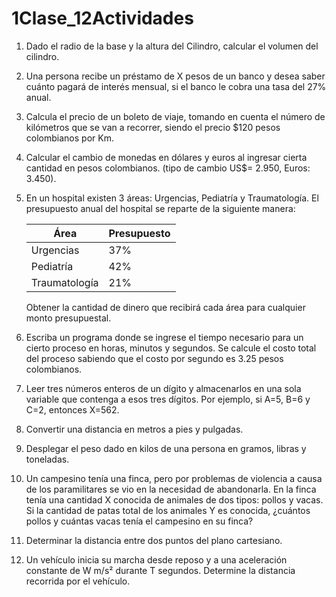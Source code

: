 # 1Clase_12Actividades

1. Dado el radio de la base y la altura del Cilindro, calcular el volumen del cilindro.

2. Una persona recibe un préstamo de X pesos de un banco y desea saber cuánto pagará de interés mensual, si el banco le cobra una tasa del 27% anual.

3. Calcula el precio de un boleto de viaje, tomando en cuenta el número de kilómetros que se van a recorrer, siendo el precio $120 pesos colombianos por Km.

4. Calcular el cambio de monedas en dólares y euros al ingresar cierta cantidad en pesos colombianos. (tipo de cambio US$= 2.950, Euros: 3.450).

5. En un hospital existen 3 áreas: Urgencias, Pediatría y Traumatología. El presupuesto anual del hospital se reparte de la siguiente manera:

   | Área           | Presupuesto |
   | ---------------|------------ |
   | Urgencias      | 37%         |
   | Pediatría      | 42%         |
   | Traumatología  | 21%         |

   Obtener la cantidad de dinero que recibirá cada área para cualquier monto presupuestal.

6. Escriba un programa donde se ingrese el tiempo necesario para un cierto proceso en horas, minutos y segundos. Se calcule el costo total del proceso sabiendo que el costo por segundo es 3.25 pesos colombianos.

7. Leer tres números enteros de un dígito y almacenarlos en una sola variable que contenga a esos tres dígitos. Por ejemplo, si A=5, B=6 y C=2, entonces X=562.

8. Convertir una distancia en metros a pies y pulgadas.

9. Desplegar el peso dado en kilos de una persona en gramos, libras y toneladas.

10. Un campesino tenía una finca, pero por problemas de violencia a causa de los paramilitares se vio en la necesidad de abandonarla. En la finca tenía una cantidad X conocida de animales de dos tipos: pollos y vacas. Si la cantidad de patas total de los animales Y es conocida, ¿cuántos pollos y cuántas vacas tenía el campesino en su finca?

11. Determinar la distancia entre dos puntos del plano cartesiano.

12. Un vehículo inicia su marcha desde reposo y a una aceleración constante de W m/s² durante T segundos. Determine la distancia recorrida por el vehículo.
